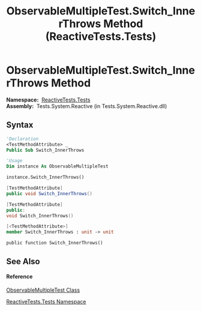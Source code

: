 ﻿---
title: ObservableMultipleTest.Switch_InnerThrows Method  (ReactiveTests.Tests)
TOCTitle: Switch_InnerThrows Method
ms:assetid: M:ReactiveTests.Tests.ObservableMultipleTest.Switch_InnerThrows
ms:mtpsurl: https://msdn.microsoft.com/en-us/library/reactivetests.tests.observablemultipletest.switch_innerthrows(v=VS.103)
ms:contentKeyID: 36619369
ms.date: 06/28/2011
mtps_version: v=VS.103
f1_keywords:
- ReactiveTests.Tests.ObservableMultipleTest.Switch_InnerThrows
dev_langs:
- CSharp
- JScript
- VB
- FSharp
- c++
---

# ObservableMultipleTest.Switch\_InnerThrows Method

**Namespace:**  [ReactiveTests.Tests](hh289046\(v=vs.103\).md)  
**Assembly:**  Tests.System.Reactive (in Tests.System.Reactive.dll)

## Syntax

``` vb
'Declaration
<TestMethodAttribute> _
Public Sub Switch_InnerThrows
```

``` vb
'Usage
Dim instance As ObservableMultipleTest

instance.Switch_InnerThrows()
```

``` csharp
[TestMethodAttribute]
public void Switch_InnerThrows()
```

``` c++
[TestMethodAttribute]
public:
void Switch_InnerThrows()
```

``` fsharp
[<TestMethodAttribute>]
member Switch_InnerThrows : unit -> unit 
```

``` jscript
public function Switch_InnerThrows()
```

## See Also

#### Reference

[ObservableMultipleTest Class](hh303586\(v=vs.103\).md)

[ReactiveTests.Tests Namespace](hh289046\(v=vs.103\).md)

